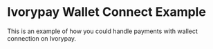 # Ivorypay Wallet Connect Example

This is an example of how you could handle payments with wallect connection on Ivorypay.



